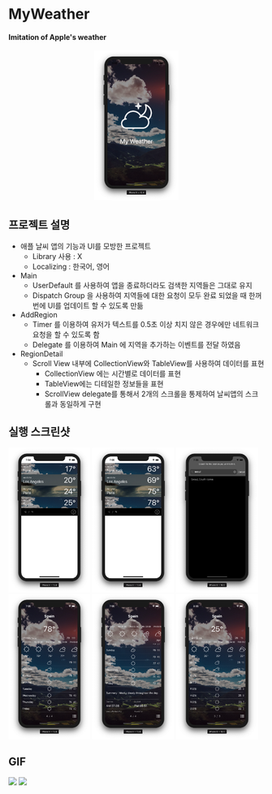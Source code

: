 # MyWeather
#### Imitation of Apple's weather

<div style="text-align:center">
	<img src="./imgs/launch.png" width="33%">
</div>

## 프로젝트 설명

- 애플 날씨 앱의 기능과 UI를 모방한 프로젝트
	- Library 사용 : X
	- Localizing : 한국어, 영어
- Main
	- UserDefault 를 사용하여 앱을 종료하더라도 검색한 지역들은 그대로 유지
	- Dispatch Group 을 사용하여 지역들에 대한 요청이 모두 완료 되었을 때 한꺼번에 UI를 업데이트 할 수 있도록 만듦
- AddRegion
	- Timer 를 이용하여 유저가 텍스트를 0.5초 이상 치지 않은 경우에만 네트워크 요청을 할 수 있도록 함
	- Delegate 를 이용하여 Main 에 지역을 추가하는 이벤트를 전달 하였음
- RegionDetail
	- Scroll View 내부에 CollectionView와 TableView를 사용하여 데이터를 표현
		- CollectionView 에는 시간별로 데이터를 표현
		- TableView에는 디테일한 정보들을 표현
		- ScrollView delegate를 통해서 2개의 스크롤을 통제하여 날씨앱의 스크롤과 동일하게 구현

## 실행 스크린샷

<div>
<img src="./imgs/home_c.png" width="32%">
<img src="./imgs/home_f.png" width="32%">
<img src="./imgs/search_result.png" width="32%">
</div>
<div>
<img src="./imgs/detail_1.png" width="32%">
<img src="./imgs/detail_2.png" width="32%">
<img src="./imgs/ko.png" width="32%">
</div>

## GIF

<div>
<img src="./imgs/ko.gif" width="49%">
<img src="./imgs/en.gif" width="49%">
</div>